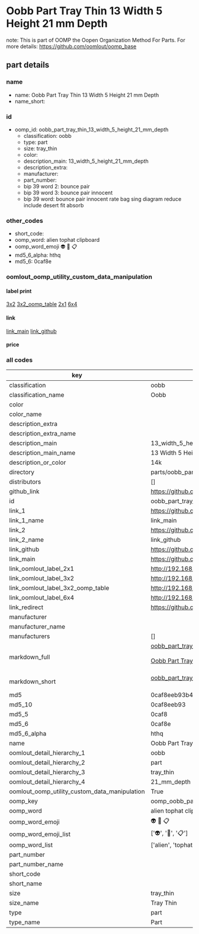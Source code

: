 # Oobb Part Tray Thin 13 Width 5 Height 21 mm Depth  

note: This is part of OOMP the Oopen Organization Method For Parts. For more details: https://github.com/oomlout/oomp_base

##  part details
  







### name
* name: Oobb Part Tray Thin 13 Width 5 Height 21 mm Depth
* name_short: 
### id
* oomp_id: oobb_part_tray_thin_13_width_5_height_21_mm_depth
  * classification: oobb
  * type: part
  * size: tray_thin
  * color: 
  * description_main: 13_width_5_height_21_mm_depth
  * description_extra: 
  * manufacturer: 
  * part_number: 
  * bip 39 word 2: bounce pair
  * bip 39 word 3: bounce pair innocent
  * bip 39 word: bounce pair innocent rate bag sing diagram reduce include desert fit absorb

### other_codes
* short_code: 
* oomp_word: alien tophat clipboard
* oomp_word_emoji :alien: :tophat: :clipboard:
* md5_6_alpha: hthq
* md5_6: 0caf8e






### oomlout_oomp_utility_custom_data_manipulation
#### label print
[3x2](http://192.168.1.245:1112/?label=oomp%20hthq)
[3x2_oomp_table](http://192.168.1.108:1112/?label=oomp%20hthq)
[2x1](http://192.168.1.242:1112/?label=oomp%20hthq)
[6x4](http://192.168.1.55:1112/?label=oomp%20hthq)    

#### link

[link_main](https://github.com/oomlout/oomlout_oomp_version_1_messy/tree/main/parts/oobb_part_tray_thin_13_width_5_height_21_mm_depth) [link_github](https://github.com/oomlout/oomlout_oomp_version_1_messy/tree/main/parts/oobb_part_tray_thin_13_width_5_height_21_mm_depth)                             

#### price







### all codes 
| key | value |  
| --- | --- |  
| classification | oobb |  
| classification_name | Oobb |  
| color |  |  
| color_name |  |  
| description_extra |  |  
| description_extra_name |  |  
| description_main | 13_width_5_height_21_mm_depth |  
| description_main_name | 13 Width 5 Height 21 mm Depth |  
| description_or_color | 14k |  
| directory | parts/oobb_part_tray_thin_13_width_5_height_21_mm_depth |  
| distributors | [] |  
| github_link | https://github.com/oomlout/oomlout_oomp_part_src/tree/main/parts/oobb_part_tray_thin_13_width_5_height_21_mm_depth |  
| id | oobb_part_tray_thin_13_width_5_height_21_mm_depth |  
| link_1 | https://github.com/oomlout/oomlout_oomp_version_1_messy/tree/main/parts/oobb_part_tray_thin_13_width_5_height_21_mm_depth |  
| link_1_name | link_main |  
| link_2 | https://github.com/oomlout/oomlout_oomp_version_1_messy/tree/main/parts/oobb_part_tray_thin_13_width_5_height_21_mm_depth |  
| link_2_name | link_github |  
| link_github | https://github.com/oomlout/oomlout_oomp_version_1_messy/tree/main/parts/oobb_part_tray_thin_13_width_5_height_21_mm_depth |  
| link_main | https://github.com/oomlout/oomlout_oomp_version_1_messy/tree/main/parts/oobb_part_tray_thin_13_width_5_height_21_mm_depth |  
| link_oomlout_label_2x1 | http://192.168.1.242:1112/?label=oomp%20hthq |  
| link_oomlout_label_3x2 | http://192.168.1.245:1112/?label=oomp%20hthq |  
| link_oomlout_label_3x2_oomp_table | http://192.168.1.108:1112/?label=oomp%20hthq |  
| link_oomlout_label_6x4 | http://192.168.1.55:1112/?label=oomp%20hthq |  
| link_redirect | https://github.com/oomlout/oomlout_oomp_version_1_messy/tree/main/parts/oobb_part_tray_thin_13_width_5_height_21_mm_depth |  
| manufacturer |  |  
| manufacturer_name |  |  
| manufacturers | [] |  
| markdown_full | [oobb_part_tray_thin_13_width_5_height_21_mm_depth](none)<br>[](none)<br>[Oobb Part Tray Thin 13 Width 5 Height 21 Mm Depth](none)<br><br> |  
| markdown_short | [oobb_part_tray_thin_13_width_5_height_21_mm_depth](none)<br><br> |  
| md5 | 0caf8eeb93b4079f2508cb22e927c0d3 |  
| md5_10 | 0caf8eeb93 |  
| md5_5 | 0caf8 |  
| md5_6 | 0caf8e |  
| md5_6_alpha | hthq |  
| name | Oobb Part Tray Thin 13 Width 5 Height 21 mm Depth |  
| oomlout_detail_hierarchy_1 | oobb |  
| oomlout_detail_hierarchy_2 | part |  
| oomlout_detail_hierarchy_3 | tray_thin |  
| oomlout_detail_hierarchy_4 | 21_mm_depth |  
| oomlout_oomp_utility_custom_data_manipulation | True |  
| oomp_key | oomp_oobb_part_tray_thin_13_width_5_height_21_mm_depth |  
| oomp_word | alien tophat clipboard |  
| oomp_word_emoji | :alien: :tophat: :clipboard: |  
| oomp_word_emoji_list | [':alien:', ':tophat:', ':clipboard:'] |  
| oomp_word_list | ['alien', 'tophat', 'clipboard'] |  
| part_number |  |  
| part_number_name |  |  
| short_code |  |  
| short_name |  |  
| size | tray_thin |  
| size_name | Tray Thin |  
| type | part |  
| type_name | Part |  
